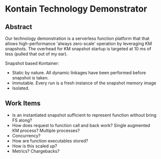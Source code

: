 # Kontain Technology Demonstrator

## Abstract

Our technology demonstration is a serverless function platform that that allows high-performance 'always zero-scale' operation by leveraging KM snapshots. The overhead for KM snapshot startup is targeted at 10 ms of less (pulled that out of my ear).

Snapshot based Kontainer:

- Static by nature. All dynamic linkages have been performed before snapshot is taken.
- Immutable. Every run is a fresh instance of the snapshot memory image
- Isolated.

## Work Items

- Is an instantiated snapshot sufficient to represent function without bring FS along?
- How does request to function call and back work? Single augmented KM process? Multiple processes?
- Concurrency?
- How are function executables stored?
- How is this scaled up?
- Metrics? Chargebacks?